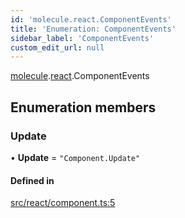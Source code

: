 ```yaml
---
id: 'molecule.react.ComponentEvents'
title: 'Enumeration: ComponentEvents'
sidebar_label: 'ComponentEvents'
custom_edit_url: null
---
```


[molecule](../namespaces/molecule).[react](../namespaces/molecule.react).ComponentEvents

## Enumeration members

### Update

• **Update** = `"Component.Update"`

#### Defined in

[src/react/component.ts:5](https://github.com/DTStack/molecule/blob/3c64296/src/react/component.ts#L5)
